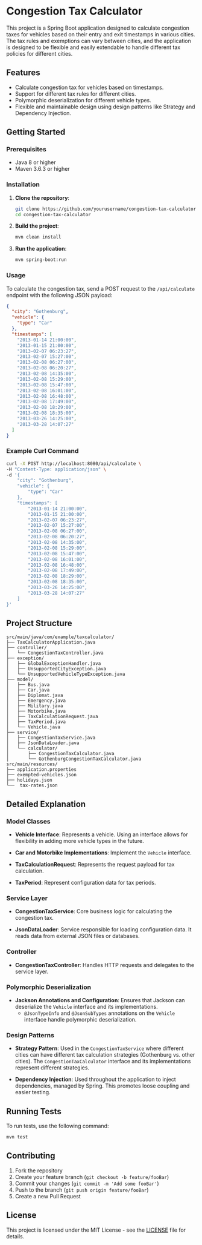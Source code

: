 # Congestion Tax Calculator

This project is a Spring Boot application designed to calculate congestion taxes for vehicles based on their entry and exit timestamps in various cities. The tax rules and exemptions can vary between cities, and the application is designed to be flexible and easily extendable to handle different tax policies for different cities.

## Features

- Calculate congestion tax for vehicles based on timestamps.
- Support for different tax rules for different cities.
- Polymorphic deserialization for different vehicle types.
- Flexible and maintainable design using design patterns like Strategy and Dependency Injection.

## Getting Started

### Prerequisites

- Java 8 or higher
- Maven 3.6.3 or higher

### Installation

1. **Clone the repository**:
   ```sh
   git clone https://github.com/yourusername/congestion-tax-calculator.git
   cd congestion-tax-calculator
   ```

2. **Build the project**:
   ```sh
   mvn clean install
   ```

3. **Run the application**:
   ```sh
   mvn spring-boot:run
   ```

### Usage

To calculate the congestion tax, send a POST request to the `/api/calculate` endpoint with the following JSON payload:

```json
{
  "city": "Gothenburg",
  "vehicle": {
    "type": "Car"
  },
  "timestamps": [
    "2013-01-14 21:00:00",
    "2013-01-15 21:00:00",
    "2013-02-07 06:23:27",
    "2013-02-07 15:27:00",
    "2013-02-08 06:27:00",
    "2013-02-08 06:20:27",
    "2013-02-08 14:35:00",
    "2013-02-08 15:29:00",
    "2013-02-08 15:47:00",
    "2013-02-08 16:01:00",
    "2013-02-08 16:48:00",
    "2013-02-08 17:49:00",
    "2013-02-08 18:29:00",
    "2013-02-08 18:35:00",
    "2013-03-26 14:25:00",
    "2013-03-28 14:07:27"
  ]
}
```

### Example Curl Command

```sh
curl -X POST http://localhost:8080/api/calculate \
-H "Content-Type: application/json" \
-d '{
    "city": "Gothenburg",
    "vehicle": {
        "type": "Car"
    },
    "timestamps": [
        "2013-01-14 21:00:00", 
        "2013-01-15 21:00:00", 
        "2013-02-07 06:23:27", 
        "2013-02-07 15:27:00", 
        "2013-02-08 06:27:00", 
        "2013-02-08 06:20:27", 
        "2013-02-08 14:35:00", 
        "2013-02-08 15:29:00", 
        "2013-02-08 15:47:00", 
        "2013-02-08 16:01:00", 
        "2013-02-08 16:48:00", 
        "2013-02-08 17:49:00", 
        "2013-02-08 18:29:00", 
        "2013-02-08 18:35:00", 
        "2013-03-26 14:25:00", 
        "2013-03-28 14:07:27"
    ]
}'
```

## Project Structure

```
src/main/java/com/example/taxcalculator/
├── TaxCalculatorApplication.java
├── controller/
│   └── CongestionTaxController.java
├── exception/
│   ├── GlobalExceptionHandler.java
│   ├── UnsupportedCityException.java
│   └── UnsupportedVehicleTypeException.java
├── model/
│   ├── Bus.java
│   ├── Car.java
│   ├── Diplomat.java
│   ├── Emergency.java
│   ├── Military.java
│   ├── Motorbike.java
│   ├── TaxCalculationRequest.java
│   ├── TaxPeriod.java
│   └── Vehicle.java
├── service/
│   ├── CongestionTaxService.java
│   ├── JsonDataLoader.java
│   └── calculator/
│       ├── CongestionTaxCalculator.java
│       └── GothenburgCongestionTaxCalculator.java
src/main/resources/
├── application.properties
├── exempted-vehicles.json
├── holidays.json
└──  tax-rates.json

```
## Detailed Explanation

### Model Classes

- **Vehicle Interface**: Represents a vehicle. Using an interface allows for flexibility in adding more vehicle types in the future.

- **Car and Motorbike Implementations**: Implement the `Vehicle` interface.

- **TaxCalculationRequest**: Represents the request payload for tax calculation.

- **TaxPeriod**: Represent configuration data for tax periods.

### Service Layer

- **CongestionTaxService**: Core business logic for calculating the congestion tax.

- **JsonDataLoader**: Service responsible for loading configuration data. It reads data from external JSON files or databases.

### Controller

- **CongestionTaxController**: Handles HTTP requests and delegates to the service layer.

### Polymorphic Deserialization

- **Jackson Annotations and Configuration**: Ensures that Jackson can deserialize the `Vehicle` interface and its implementations.
    - `@JsonTypeInfo` and `@JsonSubTypes` annotations on the `Vehicle` interface handle polymorphic deserialization.

### Design Patterns

- **Strategy Pattern**: Used in the `CongestionTaxService` where different cities can have different tax calculation strategies (Gothenburg vs. other cities). The `CongestionTaxCalculator` interface and its implementations represent different strategies.

- **Dependency Injection**: Used throughout the application to inject dependencies, managed by Spring. This promotes loose coupling and easier testing.

## Running Tests

To run tests, use the following command:

```sh
mvn test
```

## Contributing

1. Fork the repository
2. Create your feature branch (`git checkout -b feature/fooBar`)
3. Commit your changes (`git commit -m 'Add some fooBar'`)
4. Push to the branch (`git push origin feature/fooBar`)
5. Create a new Pull Request

## License

This project is licensed under the MIT License - see the [LICENSE](LICENSE) file for details.
